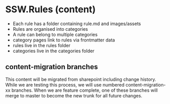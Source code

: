 # SSW.Rules (content) 


- Each rule has a folder containing rule.md and images/assets
- Rules are organised into categories
- A rule can belong to multiple categories
- category pages link to rules via frontmatter data
- rules live in the rules folder
- categories live in the categories folder

## content-migration branches
This content will be migrated from sharepoint including change history.
While we are testing this process, we will use numbered content-migration-xx branches.
When we are feature complete, one of these branches will merge to master to become the new trunk for all future changes.

